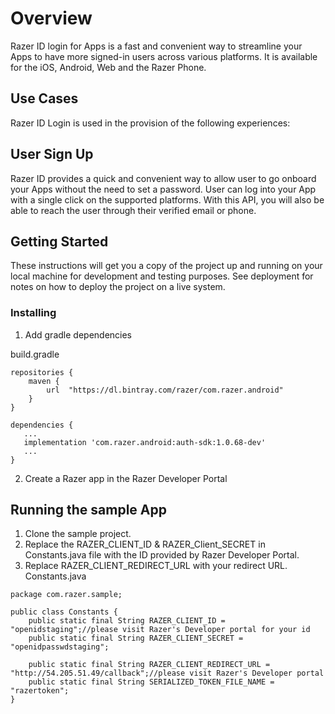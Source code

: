 # Overview

Razer ID login for Apps is a fast and convenient way to streamline your Apps to have more signed-in users across various platforms. It is available for the iOS, Android, Web and the Razer Phone.

## Use Cases
Razer ID Login is used in the provision of the following experiences:
## User Sign Up
Razer ID provides a quick and convenient way to allow user to go onboard your Apps without the need to set a password. User can log into your App with a single click on the supported platforms. With this API, you will also be able to reach the user through their verified email or phone.
## Getting Started

These instructions will get you a copy of the project up and running on your local machine for development and testing purposes. See deployment for notes on how to deploy the project on a live system.


### Installing

1. Add gradle dependencies

build.gradle
```
repositories {
    maven {
        url  "https://dl.bintray.com/razer/com.razer.android"
    }
}
 
dependencies {
   ...
   implementation 'com.razer.android:auth-sdk:1.0.68-dev'
   ...
}
```



2. Create a Razer app in the Razer Developer Portal

## Running the sample App
1. Clone the sample project.
2. Replace the RAZER_CLIENT_ID & RAZER_Client_SECRET in Constants.java file with the ID provided by Razer Developer Portal.
3. Replace RAZER_CLIENT_REDIRECT_URL with your redirect URL.
Constants.java
```
package com.razer.sample;

public class Constants {
    public static final String RAZER_CLIENT_ID = "openidstaging";//please visit Razer's Developer portal for your id
    public static final String RAZER_CLIENT_SECRET = "openidpasswdstaging";

    public static final String RAZER_CLIENT_REDIRECT_URL = "http://54.205.51.49/callback";//please visit Razer's Developer portal
    public static final String SERIALIZED_TOKEN_FILE_NAME = "razertoken";
}
```
